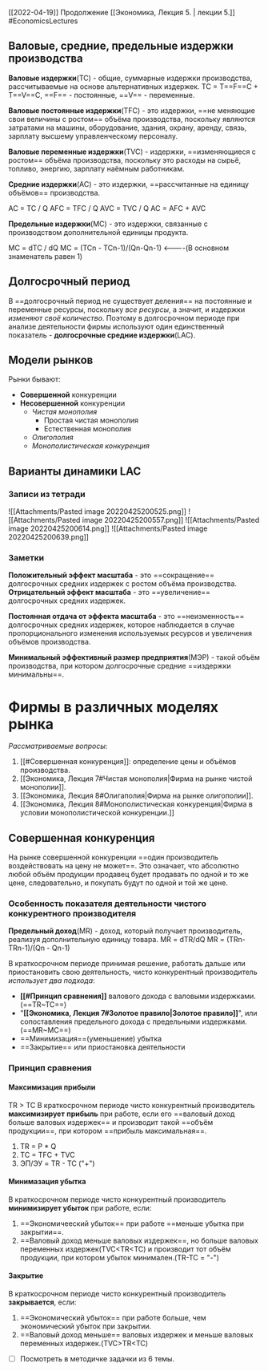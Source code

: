 [[2022-04-19]]
Продолжение [[Экономика, Лекция 5. | лекции 5.]]
#EconomicsLectures 
## Валовые, средние, предельные издержки производства
**Валовые издержки**(TC) - общие, суммарные издержки производства, рассчитываемые на основе альтернативных издержек. 
TC = T==F==C + T==V==C, ==F== - постоянные, ==V== - переменные.

**Валовые постоянные издержки**(TFC) - это издержки, ==не меняющие свои величины с ростом== объёма производства, поскольку являются затратами на машины, оборудование, здания, охрану, аренду, связь, зарплату высшему управленческому персоналу. 

**Валовые переменные издержки**(TVC) - издержки, ==изменяющиеся с ростом== объёма производства, поскольку это расходы на сырьё, топливо, энергию, зарплату наёмным работникам.

**Средние издержки**(AC) - это издержки, ==расcчитанные на единицу объёмов== производства. 

AC = TC / Q
AFC = TFC / Q
AVC = TVC / Q
AC = AFC + AVC

**Предельные издержки**(MC) - это издержки, связанные с производством дополнительной единицы продукта.

MC = dTC / dQ 
MC = (TCn - TCn-1)/(Qn-Qn-1) <----(В основном знаменатель равен 1)


## Долгосрочный период
В ==долгосрочный период не существует деления== на постоянные и переменные ресурсы, поскольку *все ресурсы*, а значит, и издержки *изменяют своё количество*. Поэтому в долгосрочном периоде при анализе деятельности фирмы используют один единственный показатель - **долгосрочные средние издержки**(LAC).

## Модели рынков
Рынки бывают:
- **Совершенной** конкуренции
- **Несовершенной** конкуренции
	- *Чистая монополия*
		- Простая чистая монополия
		- Естественная монополия
	- *Олигополия*
	- *Монополистическая конкуренция*

## Варианты динамики LAC
### Записи из тетради
![[Attachments/Pasted image 20220425200525.png]]
![[Attachments/Pasted image 20220425200557.png]]
![[Attachments/Pasted image 20220425200614.png]]
![[Attachments/Pasted image 20220425200639.png]]
### Заметки
**Положительный эффект масштаба** - это ==сокращение== долгосрочных средних издержек с ростом объёма производства. 
**Отрицательный эффект масштаба** - это  ==увеличение== долгосрочных средних издержек.

**Постоянная отдача от эффекта масштаба** - это ==неизменность== долгосрочных средних издержек, которое наблюдается в случае пропорционального изменения используемых ресурсов и увеличения объёмов производства. 

**Минимальный эффективный размер предприятия**(МЭР) - такой объём производства, при котором долгосрочные средние ==издержки минимальны==.

# Фирмы в различных моделях рынка
*Рассматриваемые вопросы*:
1) [[#Cовершенная конкуренция]]: определение цены и объёмов производства. 
2) [[Экономика, Лекция 7#Чистая монополия|Фирма на рынке чистой монополии]].
3) [[Экономика, Лекция 8#Олигаполия|Фирма на рынке олигополии]].
4) [[Экономика, Лекция 8#Монополистическая конкуренция|Фирма в условии монополистической конкуренции.]]

## Cовершенная конкуренция
На рынке совершенной конкуренции ==один производитель воздействовать на цену не может==. Это означает, что абсолютно любой объём продукции продавец будет продавать по одной и то же цене, следовательно, и покупать будут по одной и той же цене.
### Особенность показателя деятельности чистого конкурентного производителя
**Предельный доход**(MR) - доход, который получает производитель, реализуя дополнительную единицу товара.
MR = dTR/dQ
MR = (TRn-TRn-1)/(Qn - Qn-1)

В краткосрочном периоде принимая решение, работать дальше или приостановить свою деятельность, чисто конкурентный производитель *использует два подхода*:
- **[[#Принцип сравнения]]** валового дохода с валовыми издержками.(==TR~TC==)
- "**[[Экономика, Лекция 7#Золотое правило|Золотое правило]]**", или сопоставления предельного дохода с предельными издержками.(==MR~MC==)
- ==Минимизация==(уменьшение) убытка
- ==Закрытие== или приостановка деятельности

### Принцип сравнения
#### Максимизация прибыли
TR > TC
В краткосрочном периоде чисто конкурентный производитель **максимизирует** **прибыль** при работе, если его ==валовый доход больше валовых издержек== и производит такой ==объём продукции==, при котором ==прибыль максимальная==.
1) TR = P * Q
2) TC = TFC + TVC
3) ЭП/ЭУ = TR - TC ("+")

#### Минимазация убытка
В краткосрочном периоде чисто конкурентный производитель **минимизирует убыток** при работе, если:
1) ==Экономичееский убыток== при работе ==меньше убытка при закрытии==.
2) ==Валовый доход меньше валовых издержек==, но больше валовых переменных издержек(TVC<TR<TC) и производит тот объём продукции, при котором убыток минимален.(TR-TC = "-")

#### Закрытие
В краткосрочном периоде чисто конкурентный производитель **закрывается**, если:
1) ==Экономический убыток== при работе больше, чем экономический убыток при закрытии.
2) ==Валовый доход меньше== валовых издержек и меньше валовых переменных издержек.(TVC>TR<TC)

- [ ] Посмотреть в методичке задачки из 6 темы.